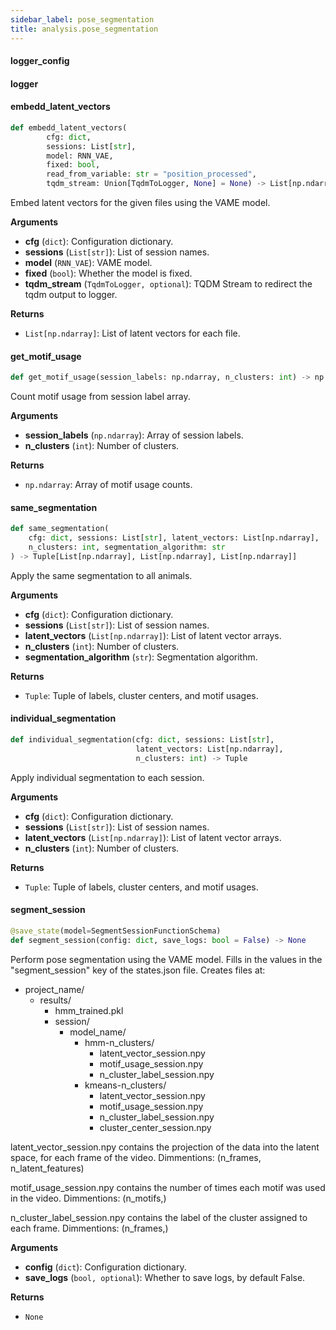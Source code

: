```yaml
---
sidebar_label: pose_segmentation
title: analysis.pose_segmentation
---
```


#### logger\_config

#### logger

#### embedd\_latent\_vectors

```python
def embedd_latent_vectors(
        cfg: dict,
        sessions: List[str],
        model: RNN_VAE,
        fixed: bool,
        read_from_variable: str = "position_processed",
        tqdm_stream: Union[TqdmToLogger, None] = None) -> List[np.ndarray]
```

Embed latent vectors for the given files using the VAME model.

**Arguments**

* **cfg** (`dict`): Configuration dictionary.
* **sessions** (`List[str]`): List of session names.
* **model** (`RNN_VAE`): VAME model.
* **fixed** (`bool`): Whether the model is fixed.
* **tqdm_stream** (`TqdmToLogger, optional`): TQDM Stream to redirect the tqdm output to logger.

**Returns**

* `List[np.ndarray]`: List of latent vectors for each file.

#### get\_motif\_usage

```python
def get_motif_usage(session_labels: np.ndarray, n_clusters: int) -> np.ndarray
```

Count motif usage from session label array.

**Arguments**

* **session_labels** (`np.ndarray`): Array of session labels.
* **n_clusters** (`int`): Number of clusters.

**Returns**

* `np.ndarray`: Array of motif usage counts.

#### same\_segmentation

```python
def same_segmentation(
    cfg: dict, sessions: List[str], latent_vectors: List[np.ndarray],
    n_clusters: int, segmentation_algorithm: str
) -> Tuple[List[np.ndarray], List[np.ndarray], List[np.ndarray]]
```

Apply the same segmentation to all animals.

**Arguments**

* **cfg** (`dict`): Configuration dictionary.
* **sessions** (`List[str]`): List of session names.
* **latent_vectors** (`List[np.ndarray]`): List of latent vector arrays.
* **n_clusters** (`int`): Number of clusters.
* **segmentation_algorithm** (`str`): Segmentation algorithm.

**Returns**

* `Tuple`: Tuple of labels, cluster centers, and motif usages.

#### individual\_segmentation

```python
def individual_segmentation(cfg: dict, sessions: List[str],
                            latent_vectors: List[np.ndarray],
                            n_clusters: int) -> Tuple
```

Apply individual segmentation to each session.

**Arguments**

* **cfg** (`dict`): Configuration dictionary.
* **sessions** (`List[str]`): List of session names.
* **latent_vectors** (`List[np.ndarray]`): List of latent vector arrays.
* **n_clusters** (`int`): Number of clusters.

**Returns**

* `Tuple`: Tuple of labels, cluster centers, and motif usages.

#### segment\_session

```python
@save_state(model=SegmentSessionFunctionSchema)
def segment_session(config: dict, save_logs: bool = False) -> None
```

Perform pose segmentation using the VAME model.
Fills in the values in the &quot;segment_session&quot; key of the states.json file.
Creates files at:
- project_name/
    - results/
        - hmm_trained.pkl
        - session/
            - model_name/
                - hmm-n_clusters/
                    - latent_vector_session.npy
                    - motif_usage_session.npy
                    - n_cluster_label_session.npy
                - kmeans-n_clusters/
                    - latent_vector_session.npy
                    - motif_usage_session.npy
                    - n_cluster_label_session.npy
                    - cluster_center_session.npy

latent_vector_session.npy contains the projection of the data into the latent space,
for each frame of the video. Dimmentions: (n_frames, n_latent_features)

motif_usage_session.npy contains the number of times each motif was used in the video.
Dimmentions: (n_motifs,)

n_cluster_label_session.npy contains the label of the cluster assigned to each frame.
Dimmentions: (n_frames,)

**Arguments**

* **config** (`dict`): Configuration dictionary.
* **save_logs** (`bool, optional`): Whether to save logs, by default False.

**Returns**

* `None`

